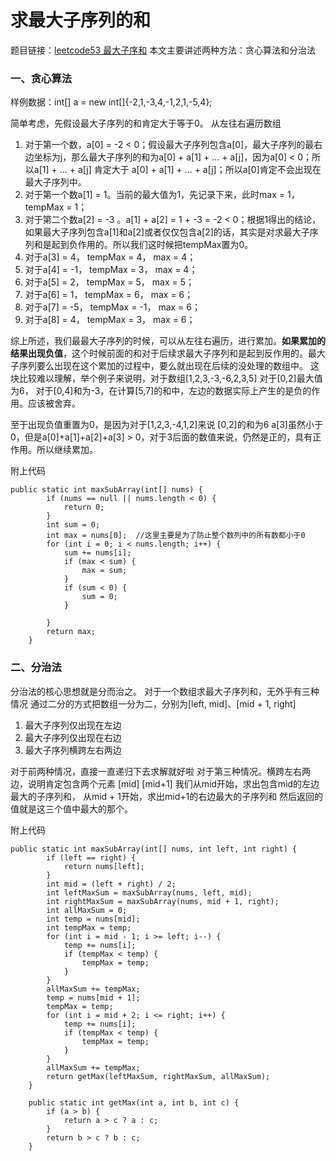 # 求最大子序列的和
题目链接：[leetcode53 最大子序和](https://leetcode-cn.com/problems/maximum-subarray/)
本文主要讲述两种方法：贪心算法和分治法

### 一、贪心算法
样例数据：int[] a = new int[]{-2,1,-3,4,-1,2,1,-5,4};

简单考虑，先假设最大子序列的和肯定大于等于0。
从左往右遍历数组

 1. 对于第一个数，a[0] = -2 < 0；假设最大子序列包含a[0]，最大子序列的最右边坐标为j，那么最大子序列的和为a[0] + a[1] + ... + a[j]，因为a[0] < 0；所以a[1] + ... + a[j] 肯定大于 a[0] + a[1] + ... + a[j]；所以a[0]肯定不会出现在最大子序列中。
 2. 对于第一个数a[1] = 1。当前的最大值为1，先记录下来，此时max = 1，tempMax = 1；
 3. 对于第二个数a[2] = -3 。a[1] + a[2] = 1 + -3 = -2 < 0；根据1得出的结论，如果最大子序列包含a[1]和a[2]或者仅仅包含a[2]的话，其实是对求最大子序列和是起到负作用的。所以我们这时候把tempMax置为0。
 4. 对于a[3] = 4， tempMax = 4， max = 4；
 5. 对于a[4] = -1， tempMax = 3， max = 4；
 6. 对于a[5] = 2， tempMax = 5， max = 5；
 7. 对于a[6] = 1， tempMax = 6， max = 6；
 8. 对于a[7] = -5， tempMax = -1， max = 6；
 9. 对于a[8] = 4， tempMax = 3， max = 6；

综上所述，我们最最大子序列的时候，可以从左往右遍历，进行累加。**如果累加的结果出现负值**，这个时候前面的和对于后续求最大子序列和是起到反作用的。最大子序列要么出现在这个累加的过程中，要么就出现在后续的没处理的数组中。
这块比较难以理解，举个例子来说明，对于数组[1,2,3,-3,-6,2,3,5]
对于[0,2]最大值为6，
对于[0,4]和为-3，在计算[5,7]的和中，左边的数据实际上产生的是负的作用。应该被舍弃。

至于出现负值重置为0，是因为对于[1,2,3,-4,1,2]来说
[0,2]的和为6
a[3]虽然小于0，但是a[0]+a[1]+a[2]+a[3]  > 0，对于3后面的数值来说，仍然是正的，具有正作用。所以继续累加。

附上代码
```
public static int maxSubArray(int[] nums) {
        if (nums == null || nums.length < 0) {
            return 0;
        }
        int sum = 0;
        int max = nums[0];  //这里主要是为了防止整个数列中的所有数都小于0
        for (int i = 0; i < nums.length; i++) {
            sum += nums[i];
            if (max < sum) {
                max = sum;
            }
            if (sum < 0) {
                sum = 0;
            }

        }
        return max;
    }
```


### 二、分治法

分治法的核心思想就是分而治之。
对于一个数组求最大子序列和，无外乎有三种情况
通过二分的方式把数组一分为二，分别为[left, mid]、[mid + 1, right]
 1. 最大子序列仅出现在左边
 2. 最大子序列仅出现在右边
 3. 最大子序列横跨左右两边

对于前两种情况，直接一直递归下去求解就好啦
对于第三种情况。横跨左右两边，说明肯定包含两个元素 [mid] [mid+1]
我们从mid开始，求出包含mid的左边最大的子序列和，
从mid + 1开始，求出mid+1的右边最大的子序列和
然后返回的值就是这三个值中最大的那个。

附上代码

```
public static int maxSubArray(int[] nums, int left, int right) {
        if (left == right) {
            return nums[left];
        }
        int mid = (left + right) / 2;
        int leftMaxSum = maxSubArray(nums, left, mid);
        int rightMaxSum = maxSubArray(nums, mid + 1, right);
        int allMaxSum = 0;
        int temp = nums[mid];
        int tempMax = temp;
        for (int i = mid - 1; i >= left; i--) {
            temp += nums[i];
            if (tempMax < temp) {
                tempMax = temp;
            }
        }
        allMaxSum += tempMax;
        temp = nums[mid + 1];
        tempMax = temp;
        for (int i = mid + 2; i <= right; i++) {
            temp += nums[i];
            if (tempMax < temp) {
                tempMax = temp;
            }
        }
        allMaxSum += tempMax;
        return getMax(leftMaxSum, rightMaxSum, allMaxSum);
    }

    public static int getMax(int a, int b, int c) {
        if (a > b) {
            return a > c ? a : c;
        }
        return b > c ? b : c;
    }
```



